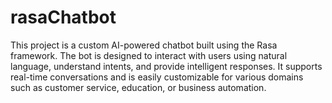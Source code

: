 # rasaChatbot
This project is a custom AI-powered chatbot built using the Rasa framework. The bot is designed to interact with users using natural language, understand intents, and provide intelligent responses. It supports real-time conversations and is easily customizable for various domains such as customer service, education, or business automation.
